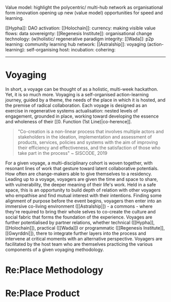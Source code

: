 Value model: highlight the polycentric/ multi-hub network as organisational form innovation opening up new (value model) opportunities for speed and learning. 

[[Hypha]]: DAO activation: 
[[Holochain]]: currency: making visible value flows: data sovereignty: 
[[Regenesis Institute]]: organisational change technology: (w)holistic/ regenerative paradigm integrity: 
[[Wada]]: p2p learning: community learning hub network: 
[[Astralship]]: voyaging (action-learning): self-organising host: incubation: cohering: 

---
# Voyaging
In short, a voyage can be thought of as a holistic, multi-week hackathon. Yet, it is so much more. Voyaging is a self-organised action-learning journey, guided by a theme, the needs of the place in which it is hosted, and the premise of radical collaboration. Each voyage is designed as an exercise in regenerative systems actualisation: nested levels of engagement, grounded in place, working toward developing the essence and wholeness of their [[0. Function (1st Line)|co-herence]].

> "Co-creation is a non-linear process that involves multiple actors and stakeholders in the ideation, implementation and assessment of products, services, policies and systems with the aim of improving their efficiency and effectiveness, and the satisfaction of those who take part in the process" ~ SISCODE, 2019

For a given voyage, a multi-disciplinary cohort is woven together, with resonant lines of work that gesture toward latent collaborative potentials. How often are change-makers able to give themselves to a residency. Leading up to a voyage, voyagers are given the time and space to share, with vulnerability, the deeper meaning of their life's work. Held in a safe space, this is an opportunity to build depth of relation with other voyagers who empathise and find mutual interest with their intentions. Finding some alignment of purpose before the event begins, voyagers then enter into an immersive co-living environment ([[Astralship]]) - a commons - where they're required to bring their whole selves to co-create the culture and social fabric that forms the foundation of the experience. Voyages are further potentialised by partner relations, whether technical ([[Hypha]], [[Holochain]]), practical ([[Wada]]) or programmatic ([[Regenesis Institute]], [[Gwyrddni]]), there to integrate further layers into the process and intervene at critical moments with an alternative perspective. Voyagers are facilitated by the host team who are themselves practicing the various components of a given voyaging methodology. 
# Re:Place Methodology

# Re:Place Product
